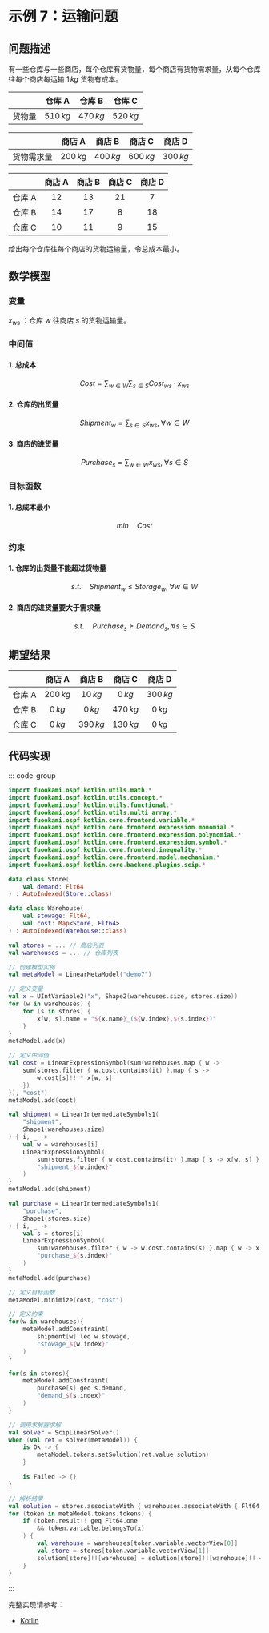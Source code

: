 # 示例 7：运输问题

## 问题描述

有一些仓库与一些商店，每个仓库有货物量，每个商店有货物需求量，从每个仓库往每个商店每运输 $1\,kg$ 货物有成本。

|        |  仓库 A   |  仓库 B   |  仓库 C   |
| :----: | :-------: | :-------: | :-------: |
| 货物量 | $510\,kg$ | $470\,kg$ | $520\,kg$ |

|            |  商店 A   |  商店 B   |  商店 C   |  商店 D   |
| :--------: | :-------: | :-------: | :-------: | :-------: |
| 货物需求量 | $200\,kg$ | $400\,kg$ | $600\,kg$ | $300\,kg$ |

|        | 商店 A | 商店 B | 商店 C | 商店 D |
| :----: | :----: | :----: | :----: | :----: |
| 仓库 A |  $12$  |  $13$  |  $21$  |  $7$   |
| 仓库 B |  $14$  |  $17$  |  $8$   |  $18$  |
| 仓库 C |  $10$  |  $11$  |  $9$   |  $15$  |

给出每个仓库往每个商店的货物运输量，令总成本最小。

## 数学模型

### 变量

$x_{ws}$ ：仓库 $w$ 往商店 $s$ 的货物运输量。

### 中间值

#### 1. 总成本

$$
Cost = \sum_{w \in W}\sum_{s \in S}Cost_{ws} \cdot x_{ws}
$$

#### 2. 仓库的出货量

$$
Shipment_{w} = \sum_{s \in S}x_{ws}, \; \forall w \in W
$$

#### 3. 商店的进货量

$$
Purchase_{s} = \sum_{w \in W}x_{ws}, \; \forall s \in S
$$

### 目标函数

#### 1. 总成本最小

$$
min \quad Cost
$$

### 约束

#### 1. 仓库的出货量不能超过货物量

$$
s.t. \quad Shipment_{w} \leq Storage_{w}, \; \forall w \in W
$$

#### 2. 商店的进货量要大于需求量

$$
s.t. \quad Purchase_{s} \geq Demand_{s}, \; \forall s \in S
$$

## 期望结果

|        |  商店 A   |  商店 B   |  商店 C   |  商店 D   |
| :----: | :-------: | :-------: | :-------: | :-------: |
| 仓库 A | $200\,kg$ | $10\,kg$  |  $0\,kg$  | $300\,kg$ |
| 仓库 B |  $0\,kg$  |  $0\,kg$  | $470\,kg$ |  $0\,kg$  |
| 仓库 C |  $0\,kg$  | $390\,kg$ | $130\,kg$ |  $0\,kg$  |

## 代码实现

::: code-group

```kotlin
import fuookami.ospf.kotlin.utils.math.*
import fuookami.ospf.kotlin.utils.concept.*
import fuookami.ospf.kotlin.utils.functional.*
import fuookami.ospf.kotlin.utils.multi_array.*
import fuookami.ospf.kotlin.core.frontend.variable.*
import fuookami.ospf.kotlin.core.frontend.expression.monomial.*
import fuookami.ospf.kotlin.core.frontend.expression.polynomial.*
import fuookami.ospf.kotlin.core.frontend.expression.symbol.*
import fuookami.ospf.kotlin.core.frontend.inequality.*
import fuookami.ospf.kotlin.core.frontend.model.mechanism.*
import fuookami.ospf.kotlin.core.backend.plugins.scip.*

data class Store(
    val demand: Flt64
) : AutoIndexed(Store::class)

data class Warehouse(
    val stowage: Flt64,
    val cost: Map<Store, Flt64>
) : AutoIndexed(Warehouse::class)

val stores = ... // 商店列表
val warehouses = ... // 仓库列表

// 创建模型实例
val metaModel = LinearMetaModel("demo7")

// 定义变量
val x = UIntVariable2("x", Shape2(warehouses.size, stores.size))
for (w in warehouses) {
    for (s in stores) {
        x[w, s].name = "${x.name}_(${w.index},${s.index})"
    }
}
metaModel.add(x)

// 定义中间值
val cost = LinearExpressionSymbol(sum(warehouses.map { w ->
    sum(stores.filter { w.cost.contains(it) }.map { s ->
        w.cost[s]!! * x[w, s]
    })
}), "cost")
metaModel.add(cost)

val shipment = LinearIntermediateSymbols1(
    "shipment",
    Shape1(warehouses.size)
) { i, _ ->
    val w = warehouses[i]
    LinearExpressionSymbol(
        sum(stores.filter { w.cost.contains(it) }.map { s -> x[w, s] }),
        "shipment_${w.index}"
    )
}
metaModel.add(shipment)

val purchase = LinearIntermediateSymbols1(
    "purchase",
    Shape1(stores.size)
) { i, _ ->
    val s = stores[i]
    LinearExpressionSymbol(
        sum(warehouses.filter { w -> w.cost.contains(s) }.map { w -> x[w, s] }),
        "purchase_${s.index}"
    )
}
metaModel.add(purchase)

// 定义目标函数
metaModel.minimize(cost, "cost")

// 定义约束
for(w in warehouses){
    metaModel.addConstraint(
        shipment[w] leq w.stowage,
        "stowage_${w.index}"
    )
}

for(s in stores){
    metaModel.addConstraint(
        purchase[s] geq s.demand,
        "demand_${s.index}"
    )
}

// 调用求解器求解
val solver = ScipLinearSolver()
when (val ret = solver(metaModel)) {
    is Ok -> {
        metaModel.tokens.setSolution(ret.value.solution)
    }

    is Failed -> {}
}

// 解析结果
val solution = stores.associateWith { warehouses.associateWith { Flt64.zero }.toMutableMap() }
for (token in metaModel.tokens.tokens) {
    if (token.result!! geq Flt64.one
        && token.variable.belongsTo(x)
    ) {
        val warehouse = warehouses[token.variable.vectorView[0]]
        val store = stores[token.variable.vectorView[1]]
        solution[store]!![warehouse] = solution[store]!![warehouse]!! + token.result!!
    }
}
```

:::

完整实现请参考：

- [Kotlin](https://github.com/fuookami/ospf/blob/main/examples/ospf-kotlin-example/src/main/fuookami/ospf/kotlin/example/core_demo/Demo7.kt)
